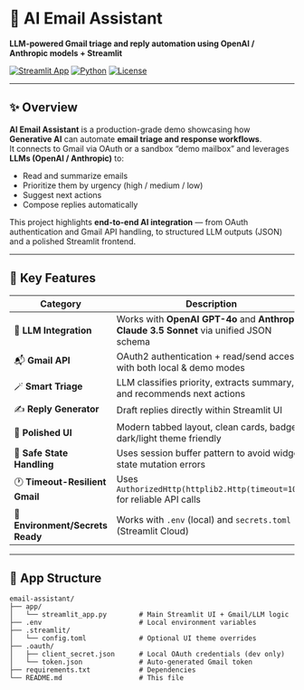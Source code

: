 # 📨 AI Email Assistant  
**LLM-powered Gmail triage and reply automation using OpenAI / Anthropic models + Streamlit**

[![Streamlit App](https://img.shields.io/badge/🚀_Launch_on-Streamlit_Cloud-FF4B4B?style=for-the-badge&logo=streamlit)](https://email-assistant-anmitra.streamlit.app)
[![Python](https://img.shields.io/badge/Python-3.11+-blue?style=for-the-badge&logo=python)](https://www.python.org/)
[![License](https://img.shields.io/badge/License-MIT-green?style=for-the-badge)](LICENSE)

---

## ✨ Overview
**AI Email Assistant** is a production-grade demo showcasing how **Generative AI** can automate **email triage and response workflows**.  
It connects to Gmail via OAuth or a sandbox “demo mailbox” and leverages **LLMs (OpenAI / Anthropic)** to:
- Read and summarize emails  
- Prioritize them by urgency (high / medium / low)  
- Suggest next actions  
- Compose replies automatically  

This project highlights **end-to-end AI integration** — from OAuth authentication and Gmail API handling, to structured LLM outputs (JSON) and a polished Streamlit frontend.

---

## 🧠 Key Features

| Category | Description |
|-----------|-------------|
| 🧩 **LLM Integration** | Works with **OpenAI GPT-4o** and **Anthropic Claude 3.5 Sonnet** via unified JSON schema |
| 📬 **Gmail API** | OAuth2 authentication + read/send access, with both local & demo modes |
| 🪄 **Smart Triage** | LLM classifies priority, extracts summary, and recommends next actions |
| ✍️ **Reply Generator** | Draft replies directly within Streamlit UI |
| 🧱 **Polished UI** | Modern tabbed layout, clean cards, badges, dark/light theme friendly |
| 🧰 **Safe State Handling** | Uses session buffer pattern to avoid widget state mutation errors |
| 🕐 **Timeout-Resilient Gmail** | Uses `AuthorizedHttp(httplib2.Http(timeout=10))` for reliable API calls |
| 🔐 **Environment/Secrets Ready** | Works with `.env` (local) and `secrets.toml` (Streamlit Cloud) |

---

## 🧭 App Structure

```plaintext
email-assistant/
├── app/
│   └── streamlit_app.py        # Main Streamlit UI + Gmail/LLM logic
├── .env                        # Local environment variables
├── .streamlit/
│   └── config.toml             # Optional UI theme overrides
├── .oauth/
│   ├── client_secret.json      # Local OAuth credentials (dev only)
│   └── token.json              # Auto-generated Gmail token
├── requirements.txt            # Dependencies
└── README.md                   # This file
